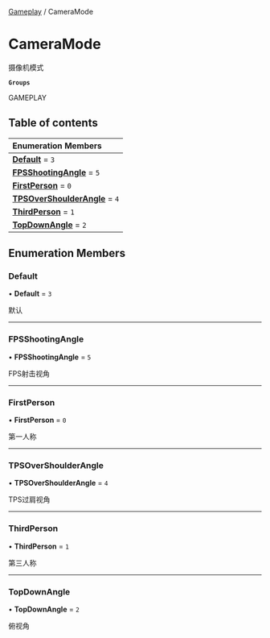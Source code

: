 [Gameplay](../modules/Gameplay.Gameplay.md) / CameraMode

# CameraMode <Badge type="tip" text="Enumeration" /> <Score text="CameraMode" />

摄像机模式

**`Groups`**

GAMEPLAY

## Table of contents

| Enumeration Members |
| :-----|
| **[Default](Gameplay.CameraMode.md#default)** = ``3`` <br> |
| **[FPSShootingAngle](Gameplay.CameraMode.md#fpsshootingangle)** = ``5`` <br> |
| **[FirstPerson](Gameplay.CameraMode.md#firstperson)** = ``0`` <br> |
| **[TPSOverShoulderAngle](Gameplay.CameraMode.md#tpsovershoulderangle)** = ``4`` <br> |
| **[ThirdPerson](Gameplay.CameraMode.md#thirdperson)** = ``1`` <br> |
| **[TopDownAngle](Gameplay.CameraMode.md#topdownangle)** = ``2`` <br> |

## Enumeration Members

### Default <Score text="Default" /> 

• **Default** = ``3``

默认

___

### FPSShootingAngle <Score text="FPSShootingAngle" /> 

• **FPSShootingAngle** = ``5``

FPS射击视角

___

### FirstPerson <Score text="FirstPerson" /> 

• **FirstPerson** = ``0``

第一人称

___

### TPSOverShoulderAngle <Score text="TPSOverShoulderAngle" /> 

• **TPSOverShoulderAngle** = ``4``

TPS过肩视角

___

### ThirdPerson <Score text="ThirdPerson" /> 

• **ThirdPerson** = ``1``

第三人称

___

### TopDownAngle <Score text="TopDownAngle" /> 

• **TopDownAngle** = ``2``

俯视角
